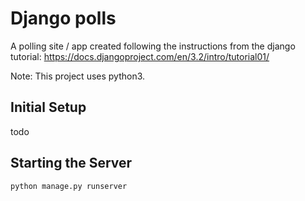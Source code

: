 # Django polls

A polling site / app created following the instructions from the django tutorial:
https://docs.djangoproject.com/en/3.2/intro/tutorial01/

Note: This project uses python3.

## Initial Setup

todo

## Starting the Server

```
python manage.py runserver
```
